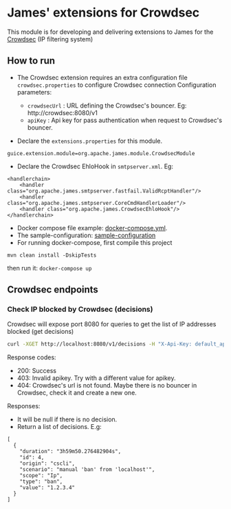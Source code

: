 # James' extensions for Crowdsec

This module is for developing and delivering extensions to James for the [Crowdsec](https://www.crowdsec.net/) (IP filtering system)

## How to run

- The Crowdsec extension requires an extra configuration file `crowdsec.properties` to configure Crowdsec connection
  Configuration parameters:
    - `crowdsecUrl` : URL defining the Crowdsec's bouncer. Eg: http://crowdsec:8080/v1
    - `apiKey` : Api key for pass authentication when request to Crowdsec's bouncer.

- Declare the `extensions.properties` for this module.

```
guice.extension.module=org.apache.james.module.CrowdsecModule
```

- Declare the Crowdsec EhloHook in `smtpserver.xml`. Eg:

```
<handlerchain>
    <handler class="org.apache.james.smtpserver.fastfail.ValidRcptHandler"/>
    <handler class="org.apache.james.smtpserver.CoreCmdHandlerLoader"/>
    <handler class="org.apache.james.CrowdsecEhloHook"/>
</handlerchain>
```

- Docker compose file example: [docker-compose.yml](docker-compose.yml).
- The sample-configuration: [sample-configuration](sample-configuration)
- For running docker-compose, first compile this project

```
mvn clean install -DskipTests
```
then run it: `docker-compose up`

## Crowdsec endpoints

### Check IP blocked by Crowdsec (decisions)

Crowdsec will expose port 8080 for queries to get the list of IP addresses blocked (get decisions)

```bash
curl -XGET http://localhost:8080/v1/decisions -H "X-Api-Key: default_api_key" -H 'accept: application/json' | jq .
```

Response codes:
- 200: Success
- 403: Invalid apikey. Try with a different value for apikey.
- 404: Crowdsec's url is not found. Maybe there is no bouncer in Crowdsec, check it and create a new one.

Responses:
- It will be null if there is no decision.
- Return a list of decisions. E.g:
```
[
  {
    "duration": "3h59m50.276482904s",
    "id": 4,
    "origin": "cscli",
    "scenario": "manual 'ban' from 'localhost'",
    "scope": "Ip",
    "type": "ban",
    "value": "1.2.3.4"
  }
]
```